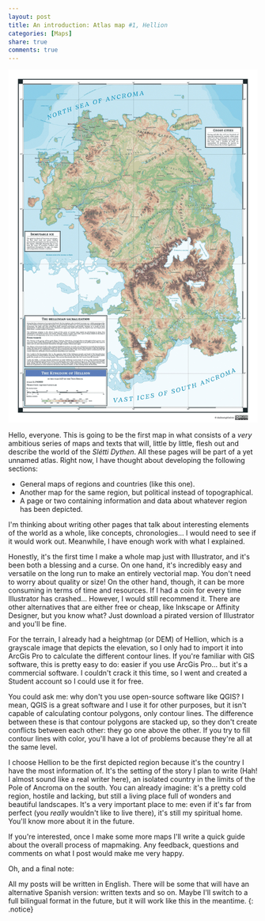 ```yaml
---
layout: post
title: An introduction: Atlas map #1, Hellion
categories: [Maps]
share: true
comments: true
---
```


![](/_assets/MAP-1.jpg)

Hello, everyone. This is going to be the first map in what consists of a *very* ambitious series of maps and texts that will, little by little, flesh out and describe the world of the *Slétti Dythen*. All these pages will be part of a yet unnamed atlas. Right now, I have thought about developing the following sections:

- General maps of regions and countries (like this one).
- Another map for the same region, but political instead of topographical.
- A page or two containing information and data about whatever region has been depicted.

I'm thinking about writing other pages that talk about interesting elements of the world as a whole, like concepts, chronologies... I would need to see if it would work out. Meanwhile, I have enough work with what I explained.

Honestly, it's the first time I make a whole map just with Illustrator, and it's been both a blessing and a curse. On one hand, it's incredibly easy and versatile on the long run to make an entirely vectorial map. You don't need to worry about quality or size! On the other hand, though, it can be more consuming in terms of time and resources. If I had a coin for every time Illustrator has crashed... However, I would still recommend it. There are other alternatives that are either free or cheap, like Inkscape or Affinity Designer, but you know what? Just download a pirated version of Illustrator and you'll be fine.

For the terrain, I already had a heightmap (or DEM) of Hellion, which is a grayscale image that depicts the elevation, so I only had to import it into ArcGis Pro to calculate the different contour lines. If you're familiar with GIS software, this is pretty easy to do: easier if you use ArcGis Pro... but it's a commercial software. I couldn't crack it this time, so I went and created a Student account so I could use it for free. 

You could ask me: why don't you use open-source software like QGIS? I mean, QGIS is a great software and I use it for other purposes, but it isn't capable of calculating contour polygons, only contour lines. The difference between these is that contour polygons are stacked up, so they don't create conflicts between each other: they go one above the other. If you try to fill contour lines with color, you'll have a lot of problems because they're all at the same level.

I choose Hellion to be the first depicted region because it's the country I have the most information of. It's the setting of the story I plan to write (Hah! I almost sound like a real writer here), an isolated country in the limits of the Pole of Ancroma on the south. You can already imagine: it's a pretty cold region, hostile and lacking, but still a living place full of wonders and beautiful landscapes. It's a very important place to me: even if it's far from perfect (you *really* wouldn't like to live there), it's still my spiritual home. You'll know more about it in the future.

If you're interested, once I make some more maps I'll write a quick guide about the overall process of mapmaking. Any feedback, questions and comments on what I post would make me very happy.

Oh, and a final note:

All my posts will be written in English. There will be some that will have an alternative Spanish version: written texts and so on. Maybe I'll switch to a full bilingual format in the future, but it will work like this in the meantime.
{: .notice}

